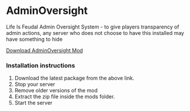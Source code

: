 # AdminOversight
Life Is Feudal Admin Oversight System - to give players transparency of admin actions, any server who does not choose to have this installed may have something to hide


[Download AdminOversight Mod](https://github.com/LiF-x/AdminOversight/releases/latest)

### Installation instructions

1. Download the latest package from the above link.
2. Stop your server
3. Remove older versions of the mod
4. Extract the zip file inside the mods folder.
5. Start the server




